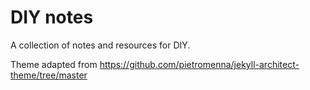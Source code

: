 # DIY notes

A collection of notes and resources for DIY.

Theme adapted from
https://github.com/pietromenna/jekyll-architect-theme/tree/master
